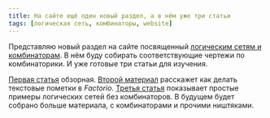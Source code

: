 ```yaml
---
title: На сайте ещё один новый раздел, а в нём уже три статьи
tags: [логическая сеть, комбинаторы, website]
---
```


Представляю новый раздел на сайте посвященный [логическим сетям и комбинаторам](pathname:///CircuitNetwork/). В нём буду собирать соответствующие чертежи по комбинаторики. И уже готовые три статьи для изучения.

<!-- truncate -->

[Первая статья](pathname:///CircuitNetwork/) обзорная. [Второй материал](pathname:///CircuitNetwork/Writing) расскажет как делать текстовые пометки в *Factorio*. [Третья статья](pathname:///CircuitNetwork/SimpleExamples) показывает простые примеры логических сетей без комбинаторов. В будущем будет собрано больше материала, с комбинаторами и прочими ништяками.
